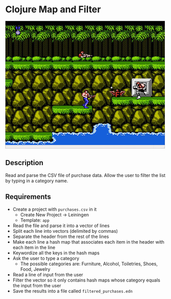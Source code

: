 # Clojure Map and Filter

![screenshot](screenshot.jpg)

## Description

Read and parse the CSV file of purchase data. Allow the user to filter the list by typing in a category name.

## Requirements

* Create a project with `purchases.csv` in it
  * Create New Project -> Leiningen
  * Template: `app`
* Read the file and parse it into a vector of lines
* Split each line into vectors (delimited by commas)
* Separate the header from the rest of the lines
* Make each line a hash map that associates each item in the header with each item in the line
* Keywordize all the keys in the hash maps
* Ask the user to type a category
  * The possible categories are: Furniture, Alcohol, Toiletries, Shoes, Food, Jewelry
* Read a line of input from the user
* Filter the vector so it only contains hash maps whose category equals the input from the user
* Save the results into a file called `filtered_purchases.edn`
